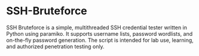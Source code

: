 # SSH-Bruteforce
SSH Bruteforce is a simple, multithreaded SSH credential tester written in Python using paramiko. It supports username lists, password wordlists, and on-the-fly password generation. The script is intended for lab use, learning, and authorized penetration testing only.
